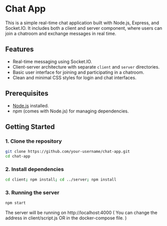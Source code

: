 # Chat App

This is a simple real-time chat application built with Node.js, Express, and Socket.IO. It includes both a client and server component, where users can join a chatroom and exchange messages in real time.

## Features

- Real-time messaging using Socket.IO.
- Client-server architecture with separate `client` and `server` directories.
- Basic user interface for joining and participating in a chatroom.
- Clean and minimal CSS styles for login and chat interfaces.

## Prerequisites

- [Node.js](https://nodejs.org/) installed.
- npm (comes with Node.js) for managing dependencies.

## Getting Started

### 1. Clone the repository

```bash
git clone https://github.com/your-username/chat-app.git
cd chat-app
```

### 2. Install dependencies

```bash
cd client; npm install; cd ../server; npm install
```

### 3. Running the server

```bash
npm start
```

The server will be running on http://localhost:4000 ( You can change the address in client/script.js OR in the docker-compose file. )

